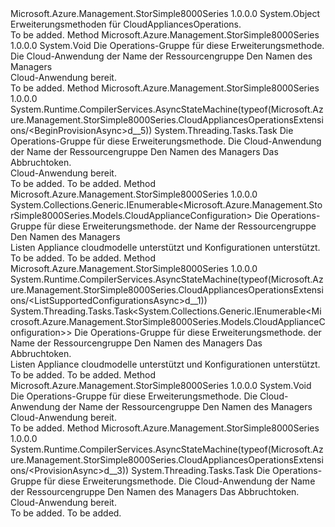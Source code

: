 <Type Name="CloudAppliancesOperationsExtensions" FullName="Microsoft.Azure.Management.StorSimple8000Series.CloudAppliancesOperationsExtensions">
  <TypeSignature Language="C#" Value="public static class CloudAppliancesOperationsExtensions" />
  <TypeSignature Language="ILAsm" Value=".class public auto ansi abstract sealed beforefieldinit CloudAppliancesOperationsExtensions extends System.Object" />
  <TypeSignature Language="DocId" Value="T:Microsoft.Azure.Management.StorSimple8000Series.CloudAppliancesOperationsExtensions" />
  <TypeSignature Language="VB.NET" Value="Public Module CloudAppliancesOperationsExtensions" />
  <TypeSignature Language="F#" Value="type CloudAppliancesOperationsExtensions = class" />
  <AssemblyInfo>
    <AssemblyName>Microsoft.Azure.Management.StorSimple8000Series</AssemblyName>
    <AssemblyVersion>1.0.0.0</AssemblyVersion>
  </AssemblyInfo>
  <Base>
    <BaseTypeName>System.Object</BaseTypeName>
  </Base>
  <Interfaces />
  <Docs>
    <summary>
            Erweiterungsmethoden für CloudAppliancesOperations.
            </summary>
    <remarks>To be added.</remarks>
  </Docs>
  <Members>
    <Member MemberName="BeginProvision">
      <MemberSignature Language="C#" Value="public static void BeginProvision (this Microsoft.Azure.Management.StorSimple8000Series.ICloudAppliancesOperations operations, Microsoft.Azure.Management.StorSimple8000Series.Models.CloudAppliance parameters, string resourceGroupName, string managerName);" />
      <MemberSignature Language="ILAsm" Value=".method public static hidebysig void BeginProvision(class Microsoft.Azure.Management.StorSimple8000Series.ICloudAppliancesOperations operations, class Microsoft.Azure.Management.StorSimple8000Series.Models.CloudAppliance parameters, string resourceGroupName, string managerName) cil managed" />
      <MemberSignature Language="DocId" Value="M:Microsoft.Azure.Management.StorSimple8000Series.CloudAppliancesOperationsExtensions.BeginProvision(Microsoft.Azure.Management.StorSimple8000Series.ICloudAppliancesOperations,Microsoft.Azure.Management.StorSimple8000Series.Models.CloudAppliance,System.String,System.String)" />
      <MemberSignature Language="VB.NET" Value="&lt;Extension()&gt;&#xA;Public Sub BeginProvision (operations As ICloudAppliancesOperations, parameters As CloudAppliance, resourceGroupName As String, managerName As String)" />
      <MemberSignature Language="F#" Value="static member BeginProvision : Microsoft.Azure.Management.StorSimple8000Series.ICloudAppliancesOperations * Microsoft.Azure.Management.StorSimple8000Series.Models.CloudAppliance * string * string -&gt; unit" Usage="Microsoft.Azure.Management.StorSimple8000Series.CloudAppliancesOperationsExtensions.BeginProvision (operations, parameters, resourceGroupName, managerName)" />
      <MemberType>Method</MemberType>
      <AssemblyInfo>
        <AssemblyName>Microsoft.Azure.Management.StorSimple8000Series</AssemblyName>
        <AssemblyVersion>1.0.0.0</AssemblyVersion>
      </AssemblyInfo>
      <ReturnValue>
        <ReturnType>System.Void</ReturnType>
      </ReturnValue>
      <Parameters>
        <Parameter Name="operations" Type="Microsoft.Azure.Management.StorSimple8000Series.ICloudAppliancesOperations" RefType="this" />
        <Parameter Name="parameters" Type="Microsoft.Azure.Management.StorSimple8000Series.Models.CloudAppliance" />
        <Parameter Name="resourceGroupName" Type="System.String" />
        <Parameter Name="managerName" Type="System.String" />
      </Parameters>
      <Docs>
        <param name="operations">
            Die Operations-Gruppe für diese Erweiterungsmethode.
            </param>
        <param name="parameters">
            Die Cloud-Anwendung
            </param>
        <param name="resourceGroupName">
            der Name der Ressourcengruppe
            </param>
        <param name="managerName">
            Den Namen des Managers
            </param>
        <summary>
            Cloud-Anwendung bereit.
            </summary>
        <remarks>To be added.</remarks>
      </Docs>
    </Member>
    <Member MemberName="BeginProvisionAsync">
      <MemberSignature Language="C#" Value="public static System.Threading.Tasks.Task BeginProvisionAsync (this Microsoft.Azure.Management.StorSimple8000Series.ICloudAppliancesOperations operations, Microsoft.Azure.Management.StorSimple8000Series.Models.CloudAppliance parameters, string resourceGroupName, string managerName, System.Threading.CancellationToken cancellationToken = null);" />
      <MemberSignature Language="ILAsm" Value=".method public static hidebysig class System.Threading.Tasks.Task BeginProvisionAsync(class Microsoft.Azure.Management.StorSimple8000Series.ICloudAppliancesOperations operations, class Microsoft.Azure.Management.StorSimple8000Series.Models.CloudAppliance parameters, string resourceGroupName, string managerName, valuetype System.Threading.CancellationToken cancellationToken) cil managed" />
      <MemberSignature Language="DocId" Value="M:Microsoft.Azure.Management.StorSimple8000Series.CloudAppliancesOperationsExtensions.BeginProvisionAsync(Microsoft.Azure.Management.StorSimple8000Series.ICloudAppliancesOperations,Microsoft.Azure.Management.StorSimple8000Series.Models.CloudAppliance,System.String,System.String,System.Threading.CancellationToken)" />
      <MemberSignature Language="F#" Value="static member BeginProvisionAsync : Microsoft.Azure.Management.StorSimple8000Series.ICloudAppliancesOperations * Microsoft.Azure.Management.StorSimple8000Series.Models.CloudAppliance * string * string * System.Threading.CancellationToken -&gt; System.Threading.Tasks.Task" Usage="Microsoft.Azure.Management.StorSimple8000Series.CloudAppliancesOperationsExtensions.BeginProvisionAsync (operations, parameters, resourceGroupName, managerName, cancellationToken)" />
      <MemberType>Method</MemberType>
      <AssemblyInfo>
        <AssemblyName>Microsoft.Azure.Management.StorSimple8000Series</AssemblyName>
        <AssemblyVersion>1.0.0.0</AssemblyVersion>
      </AssemblyInfo>
      <Attributes>
        <Attribute>
          <AttributeName>System.Runtime.CompilerServices.AsyncStateMachine(typeof(Microsoft.Azure.Management.StorSimple8000Series.CloudAppliancesOperationsExtensions/&lt;BeginProvisionAsync&gt;d__5))</AttributeName>
        </Attribute>
      </Attributes>
      <ReturnValue>
        <ReturnType>System.Threading.Tasks.Task</ReturnType>
      </ReturnValue>
      <Parameters>
        <Parameter Name="operations" Type="Microsoft.Azure.Management.StorSimple8000Series.ICloudAppliancesOperations" RefType="this" />
        <Parameter Name="parameters" Type="Microsoft.Azure.Management.StorSimple8000Series.Models.CloudAppliance" />
        <Parameter Name="resourceGroupName" Type="System.String" />
        <Parameter Name="managerName" Type="System.String" />
        <Parameter Name="cancellationToken" Type="System.Threading.CancellationToken" />
      </Parameters>
      <Docs>
        <param name="operations">
            Die Operations-Gruppe für diese Erweiterungsmethode.
            </param>
        <param name="parameters">
            Die Cloud-Anwendung
            </param>
        <param name="resourceGroupName">
            der Name der Ressourcengruppe
            </param>
        <param name="managerName">
            Den Namen des Managers
            </param>
        <param name="cancellationToken">
            Das Abbruchtoken.
            </param>
        <summary>
            Cloud-Anwendung bereit.
            </summary>
        <returns>To be added.</returns>
        <remarks>To be added.</remarks>
      </Docs>
    </Member>
    <Member MemberName="ListSupportedConfigurations">
      <MemberSignature Language="C#" Value="public static System.Collections.Generic.IEnumerable&lt;Microsoft.Azure.Management.StorSimple8000Series.Models.CloudApplianceConfiguration&gt; ListSupportedConfigurations (this Microsoft.Azure.Management.StorSimple8000Series.ICloudAppliancesOperations operations, string resourceGroupName, string managerName);" />
      <MemberSignature Language="ILAsm" Value=".method public static hidebysig class System.Collections.Generic.IEnumerable`1&lt;class Microsoft.Azure.Management.StorSimple8000Series.Models.CloudApplianceConfiguration&gt; ListSupportedConfigurations(class Microsoft.Azure.Management.StorSimple8000Series.ICloudAppliancesOperations operations, string resourceGroupName, string managerName) cil managed" />
      <MemberSignature Language="DocId" Value="M:Microsoft.Azure.Management.StorSimple8000Series.CloudAppliancesOperationsExtensions.ListSupportedConfigurations(Microsoft.Azure.Management.StorSimple8000Series.ICloudAppliancesOperations,System.String,System.String)" />
      <MemberSignature Language="VB.NET" Value="&lt;Extension()&gt;&#xA;Public Function ListSupportedConfigurations (operations As ICloudAppliancesOperations, resourceGroupName As String, managerName As String) As IEnumerable(Of CloudApplianceConfiguration)" />
      <MemberSignature Language="F#" Value="static member ListSupportedConfigurations : Microsoft.Azure.Management.StorSimple8000Series.ICloudAppliancesOperations * string * string -&gt; seq&lt;Microsoft.Azure.Management.StorSimple8000Series.Models.CloudApplianceConfiguration&gt;" Usage="Microsoft.Azure.Management.StorSimple8000Series.CloudAppliancesOperationsExtensions.ListSupportedConfigurations (operations, resourceGroupName, managerName)" />
      <MemberType>Method</MemberType>
      <AssemblyInfo>
        <AssemblyName>Microsoft.Azure.Management.StorSimple8000Series</AssemblyName>
        <AssemblyVersion>1.0.0.0</AssemblyVersion>
      </AssemblyInfo>
      <ReturnValue>
        <ReturnType>System.Collections.Generic.IEnumerable&lt;Microsoft.Azure.Management.StorSimple8000Series.Models.CloudApplianceConfiguration&gt;</ReturnType>
      </ReturnValue>
      <Parameters>
        <Parameter Name="operations" Type="Microsoft.Azure.Management.StorSimple8000Series.ICloudAppliancesOperations" RefType="this" />
        <Parameter Name="resourceGroupName" Type="System.String" />
        <Parameter Name="managerName" Type="System.String" />
      </Parameters>
      <Docs>
        <param name="operations">
            Die Operations-Gruppe für diese Erweiterungsmethode.
            </param>
        <param name="resourceGroupName">
            der Name der Ressourcengruppe
            </param>
        <param name="managerName">
            Den Namen des Managers
            </param>
        <summary>
            Listen Appliance cloudmodelle unterstützt und Konfigurationen unterstützt.
            </summary>
        <returns>To be added.</returns>
        <remarks>To be added.</remarks>
      </Docs>
    </Member>
    <Member MemberName="ListSupportedConfigurationsAsync">
      <MemberSignature Language="C#" Value="public static System.Threading.Tasks.Task&lt;System.Collections.Generic.IEnumerable&lt;Microsoft.Azure.Management.StorSimple8000Series.Models.CloudApplianceConfiguration&gt;&gt; ListSupportedConfigurationsAsync (this Microsoft.Azure.Management.StorSimple8000Series.ICloudAppliancesOperations operations, string resourceGroupName, string managerName, System.Threading.CancellationToken cancellationToken = null);" />
      <MemberSignature Language="ILAsm" Value=".method public static hidebysig class System.Threading.Tasks.Task`1&lt;class System.Collections.Generic.IEnumerable`1&lt;class Microsoft.Azure.Management.StorSimple8000Series.Models.CloudApplianceConfiguration&gt;&gt; ListSupportedConfigurationsAsync(class Microsoft.Azure.Management.StorSimple8000Series.ICloudAppliancesOperations operations, string resourceGroupName, string managerName, valuetype System.Threading.CancellationToken cancellationToken) cil managed" />
      <MemberSignature Language="DocId" Value="M:Microsoft.Azure.Management.StorSimple8000Series.CloudAppliancesOperationsExtensions.ListSupportedConfigurationsAsync(Microsoft.Azure.Management.StorSimple8000Series.ICloudAppliancesOperations,System.String,System.String,System.Threading.CancellationToken)" />
      <MemberSignature Language="F#" Value="static member ListSupportedConfigurationsAsync : Microsoft.Azure.Management.StorSimple8000Series.ICloudAppliancesOperations * string * string * System.Threading.CancellationToken -&gt; System.Threading.Tasks.Task&lt;seq&lt;Microsoft.Azure.Management.StorSimple8000Series.Models.CloudApplianceConfiguration&gt;&gt;" Usage="Microsoft.Azure.Management.StorSimple8000Series.CloudAppliancesOperationsExtensions.ListSupportedConfigurationsAsync (operations, resourceGroupName, managerName, cancellationToken)" />
      <MemberType>Method</MemberType>
      <AssemblyInfo>
        <AssemblyName>Microsoft.Azure.Management.StorSimple8000Series</AssemblyName>
        <AssemblyVersion>1.0.0.0</AssemblyVersion>
      </AssemblyInfo>
      <Attributes>
        <Attribute>
          <AttributeName>System.Runtime.CompilerServices.AsyncStateMachine(typeof(Microsoft.Azure.Management.StorSimple8000Series.CloudAppliancesOperationsExtensions/&lt;ListSupportedConfigurationsAsync&gt;d__1))</AttributeName>
        </Attribute>
      </Attributes>
      <ReturnValue>
        <ReturnType>System.Threading.Tasks.Task&lt;System.Collections.Generic.IEnumerable&lt;Microsoft.Azure.Management.StorSimple8000Series.Models.CloudApplianceConfiguration&gt;&gt;</ReturnType>
      </ReturnValue>
      <Parameters>
        <Parameter Name="operations" Type="Microsoft.Azure.Management.StorSimple8000Series.ICloudAppliancesOperations" RefType="this" />
        <Parameter Name="resourceGroupName" Type="System.String" />
        <Parameter Name="managerName" Type="System.String" />
        <Parameter Name="cancellationToken" Type="System.Threading.CancellationToken" />
      </Parameters>
      <Docs>
        <param name="operations">
            Die Operations-Gruppe für diese Erweiterungsmethode.
            </param>
        <param name="resourceGroupName">
            der Name der Ressourcengruppe
            </param>
        <param name="managerName">
            Den Namen des Managers
            </param>
        <param name="cancellationToken">
            Das Abbruchtoken.
            </param>
        <summary>
            Listen Appliance cloudmodelle unterstützt und Konfigurationen unterstützt.
            </summary>
        <returns>To be added.</returns>
        <remarks>To be added.</remarks>
      </Docs>
    </Member>
    <Member MemberName="Provision">
      <MemberSignature Language="C#" Value="public static void Provision (this Microsoft.Azure.Management.StorSimple8000Series.ICloudAppliancesOperations operations, Microsoft.Azure.Management.StorSimple8000Series.Models.CloudAppliance parameters, string resourceGroupName, string managerName);" />
      <MemberSignature Language="ILAsm" Value=".method public static hidebysig void Provision(class Microsoft.Azure.Management.StorSimple8000Series.ICloudAppliancesOperations operations, class Microsoft.Azure.Management.StorSimple8000Series.Models.CloudAppliance parameters, string resourceGroupName, string managerName) cil managed" />
      <MemberSignature Language="DocId" Value="M:Microsoft.Azure.Management.StorSimple8000Series.CloudAppliancesOperationsExtensions.Provision(Microsoft.Azure.Management.StorSimple8000Series.ICloudAppliancesOperations,Microsoft.Azure.Management.StorSimple8000Series.Models.CloudAppliance,System.String,System.String)" />
      <MemberSignature Language="VB.NET" Value="&lt;Extension()&gt;&#xA;Public Sub Provision (operations As ICloudAppliancesOperations, parameters As CloudAppliance, resourceGroupName As String, managerName As String)" />
      <MemberSignature Language="F#" Value="static member Provision : Microsoft.Azure.Management.StorSimple8000Series.ICloudAppliancesOperations * Microsoft.Azure.Management.StorSimple8000Series.Models.CloudAppliance * string * string -&gt; unit" Usage="Microsoft.Azure.Management.StorSimple8000Series.CloudAppliancesOperationsExtensions.Provision (operations, parameters, resourceGroupName, managerName)" />
      <MemberType>Method</MemberType>
      <AssemblyInfo>
        <AssemblyName>Microsoft.Azure.Management.StorSimple8000Series</AssemblyName>
        <AssemblyVersion>1.0.0.0</AssemblyVersion>
      </AssemblyInfo>
      <ReturnValue>
        <ReturnType>System.Void</ReturnType>
      </ReturnValue>
      <Parameters>
        <Parameter Name="operations" Type="Microsoft.Azure.Management.StorSimple8000Series.ICloudAppliancesOperations" RefType="this" />
        <Parameter Name="parameters" Type="Microsoft.Azure.Management.StorSimple8000Series.Models.CloudAppliance" />
        <Parameter Name="resourceGroupName" Type="System.String" />
        <Parameter Name="managerName" Type="System.String" />
      </Parameters>
      <Docs>
        <param name="operations">
            Die Operations-Gruppe für diese Erweiterungsmethode.
            </param>
        <param name="parameters">
            Die Cloud-Anwendung
            </param>
        <param name="resourceGroupName">
            der Name der Ressourcengruppe
            </param>
        <param name="managerName">
            Den Namen des Managers
            </param>
        <summary>
            Cloud-Anwendung bereit.
            </summary>
        <remarks>To be added.</remarks>
      </Docs>
    </Member>
    <Member MemberName="ProvisionAsync">
      <MemberSignature Language="C#" Value="public static System.Threading.Tasks.Task ProvisionAsync (this Microsoft.Azure.Management.StorSimple8000Series.ICloudAppliancesOperations operations, Microsoft.Azure.Management.StorSimple8000Series.Models.CloudAppliance parameters, string resourceGroupName, string managerName, System.Threading.CancellationToken cancellationToken = null);" />
      <MemberSignature Language="ILAsm" Value=".method public static hidebysig class System.Threading.Tasks.Task ProvisionAsync(class Microsoft.Azure.Management.StorSimple8000Series.ICloudAppliancesOperations operations, class Microsoft.Azure.Management.StorSimple8000Series.Models.CloudAppliance parameters, string resourceGroupName, string managerName, valuetype System.Threading.CancellationToken cancellationToken) cil managed" />
      <MemberSignature Language="DocId" Value="M:Microsoft.Azure.Management.StorSimple8000Series.CloudAppliancesOperationsExtensions.ProvisionAsync(Microsoft.Azure.Management.StorSimple8000Series.ICloudAppliancesOperations,Microsoft.Azure.Management.StorSimple8000Series.Models.CloudAppliance,System.String,System.String,System.Threading.CancellationToken)" />
      <MemberSignature Language="F#" Value="static member ProvisionAsync : Microsoft.Azure.Management.StorSimple8000Series.ICloudAppliancesOperations * Microsoft.Azure.Management.StorSimple8000Series.Models.CloudAppliance * string * string * System.Threading.CancellationToken -&gt; System.Threading.Tasks.Task" Usage="Microsoft.Azure.Management.StorSimple8000Series.CloudAppliancesOperationsExtensions.ProvisionAsync (operations, parameters, resourceGroupName, managerName, cancellationToken)" />
      <MemberType>Method</MemberType>
      <AssemblyInfo>
        <AssemblyName>Microsoft.Azure.Management.StorSimple8000Series</AssemblyName>
        <AssemblyVersion>1.0.0.0</AssemblyVersion>
      </AssemblyInfo>
      <Attributes>
        <Attribute>
          <AttributeName>System.Runtime.CompilerServices.AsyncStateMachine(typeof(Microsoft.Azure.Management.StorSimple8000Series.CloudAppliancesOperationsExtensions/&lt;ProvisionAsync&gt;d__3))</AttributeName>
        </Attribute>
      </Attributes>
      <ReturnValue>
        <ReturnType>System.Threading.Tasks.Task</ReturnType>
      </ReturnValue>
      <Parameters>
        <Parameter Name="operations" Type="Microsoft.Azure.Management.StorSimple8000Series.ICloudAppliancesOperations" RefType="this" />
        <Parameter Name="parameters" Type="Microsoft.Azure.Management.StorSimple8000Series.Models.CloudAppliance" />
        <Parameter Name="resourceGroupName" Type="System.String" />
        <Parameter Name="managerName" Type="System.String" />
        <Parameter Name="cancellationToken" Type="System.Threading.CancellationToken" />
      </Parameters>
      <Docs>
        <param name="operations">
            Die Operations-Gruppe für diese Erweiterungsmethode.
            </param>
        <param name="parameters">
            Die Cloud-Anwendung
            </param>
        <param name="resourceGroupName">
            der Name der Ressourcengruppe
            </param>
        <param name="managerName">
            Den Namen des Managers
            </param>
        <param name="cancellationToken">
            Das Abbruchtoken.
            </param>
        <summary>
            Cloud-Anwendung bereit.
            </summary>
        <returns>To be added.</returns>
        <remarks>To be added.</remarks>
      </Docs>
    </Member>
  </Members>
</Type>